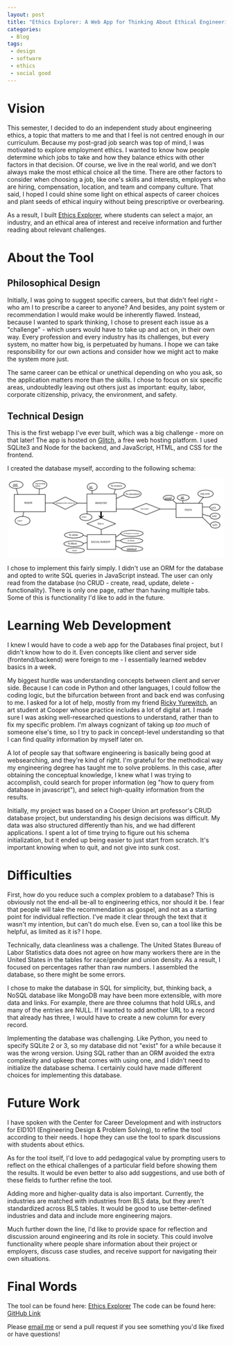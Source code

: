 ```yaml
---
layout: post
title: "Ethics Explorer: A Web App for Thinking About Ethical Engineering Careers"
categories:
 - Blog
tags:
 - design
 - software
 - ethics
 - social good
---
```


# Vision
This semester, I decided to do an independent study about engineering ethics, a topic that matters to me and that I feel is not centred enough in our curriculum. Because my post-grad job search was top of mind, I was motivated to explore employment ethics. I wanted to know how people determine which jobs to take and how they balance ethics with other factors in that decision. Of course, we live in the real world, and we don't always make the most ethical choice all the time. There are other factors to consider when choosing a job, like one's skills and interests, employers who are hiring, compensation, location, and team and company culture. That said, I hoped I could shine some light on ethical aspects of career choices and plant seeds of ethical inquiry without being prescriptive or overbearing.

As a result, I built [Ethics Explorer](https://ethics-explorer.glitch.me/), where students can select a major, an industry, and an ethical area of interest and receive information and further reading about relevant challenges.

# About the Tool
## Philosophical Design
Initially, I was going to suggest specific careers, but that didn't feel right - who am I to prescribe a career to anyone? And besides, any point system or recommendation I would make would be inherently flawed. Instead, because I wanted to spark thinking, I chose to present each issue as a "challenge" - which users would have to take up and act on, in their own way. Every profession and every industry has its challenges, but every system, no matter how big, is perpetuated by humans. I hope we can take responsibility for our own actions and consider how we might act to make the system more just.

The same career can be ethical or unethical depending on who you ask, so the application matters more than the skills. I chose to focus on six specific areas, undoubtedly leaving out others just as important: equity, labor, corporate citizenship, privacy, the environment, and safety.

## Technical Design
This is the first webapp I've ever built, which was a big challenge - more on that later! The app is hosted on [Glitch](https://glitch.com/), a free web hosting platform. I used SQLite3 and Node for the backend, and JavaScript, HTML, and CSS for the frontend.

I created the database myself, according to the following schema:

<center><img src='/assets/images/er-diagram.png' alt='ER Diagram' width='500'></center>

I chose to implement this fairly simply. I didn't use an ORM for the database and opted to write SQL queries in JavaScript instead. The user can only read from the database (no CRUD - create, read, update, delete - functionality). There is only one page, rather than having multiple tabs. Some of this is functionality I'd like to add in the future.

# Learning Web Development
I knew I would have to code a web app for the Databases final project, but I didn't know how to do it. Even concepts like client and server side (frontend/backend) were foreign to me - I essentially learned webdev basics in a week.

My biggest hurdle was understanding concepts between client and server side. Because I can code in Python and other languages, I could follow the coding logic, but the bifurcation between front and back end was confusing to me. I asked for a lot of help, mostly from my friend [Ricky Yurewitch](https://riccc.cc/), an art student at Cooper whose practice includes a lot of digital art. I made sure I was asking well-researched questions to understand, rather than to fix my specific problem. I'm always cognizant of taking up *too much* of someone else's time, so I try to pack in concept-level understanding so that I can find quality information by myself later on.

A lot of people say that software engineering is basically being good at websearching, and they're kind of right. I'm grateful for the methodical way my engineering degree has taught me to solve problems. In this case, after obtaining the conceptual knowledge, I knew what I was trying to accomplish, could search for proper information (eg "how to query from database in javascript"), and select high-quality information from the results.

Initially, my project was based on a Cooper Union art professor's CRUD database project, but understanding his design decisions was difficult. My data was also structured differently than his, and we had different applications. I spent a lot of time trying to figure out his schema initialization, but it ended up being easier to just start from scratch. It's important knowing when to quit, and not give into sunk cost.


# Difficulties
First, how do you reduce such a complex problem to a database? This is obviously not the end-all be-all to engineering ethics, nor should it be. I fear that people will take the recommendation as gospel, and not as a starting point for individual reflection. I've made it clear through the text that it wasn't my intention, but can't do much else. Even so, can a tool like this be helpful, as limited as it is? I hope.

Technically, data cleanliness was a challenge. The United States Bureau of Labor Statistics data does not agree on how many workers there are in the United States in the tables for race/gender and union density. As a result, I focused on percentages rather than raw numbers. I assembled the database, so there might be some errors.

I chose to make the database in SQL for simplicity, but, thinking back, a NoSQL database like MongoDB may have been more extensible, with more data and links. For example, there are three columns that hold URLs, and many of the entries are NULL. If I wanted to add another URL to a record that already has three, I would have to create a new column for every record.

Implementing the database was challenging. Like Python, you need to specify SQLite 2 or 3, so my database did not "exist" for a while because it was the wrong version. Using SQL rather than an ORM avoided the extra complexity and upkeep that comes with using one, and I didn't need to initialize the database schema. I certainly could have made different choices for implementing this database.


# Future Work
I have spoken with the Center for Career Development and with instructors for EID101 (Engineering Design & Problem Solving), to refine the tool according to their needs. I hope they can use the tool to spark discussions with students about ethics.

As for the tool itself, I'd love to add pedagogical value by prompting users to reflect on the ethical challenges of a particular field before showing them the results. It would be even better to also add suggestions, and use both of these fields to further refine the tool.

Adding more and higher-quality data is also important. Currently, the industries are matched with industries from BLS data, but they aren't standardized across BLS tables. It would be good to use better-defined industries and data and include more engineering majors.

Much further down the line, I'd like to provide space for reflection and discussion around engineering and its role in society. This could involve functionality where people share information about their project or employers, discuss case studies, and receive support for navigating their own situations.

# Final Words
The tool can be found here: [Ethics Explorer](https://ethics-explorer.glitch.me/)
The code can be found here: [GitHub Link](https://github.com/wolframalexa/ethics-explorer)

Please [email me](mailto:alexajakob@tutanota.com) or send a pull request if you see something you'd like fixed or have questions!

